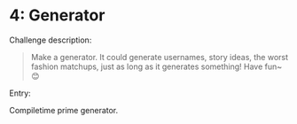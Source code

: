 # 4: Generator

Challenge description:

> Make a generator. It could generate usernames, story ideas, the worst fashion matchups, just as long as it generates something! Have fun~ 😊

Entry:

Compiletime prime generator.
